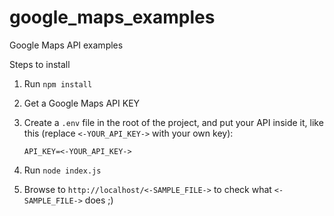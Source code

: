 # google_maps_examples
Google Maps API examples

Steps to install

1. Run `npm install`

2. Get a Google Maps API KEY

3. Create a `.env` file in the root of the project, and put your API inside it, like this (replace `<-YOUR_API_KEY->` with your own key):

    `API_KEY=<-YOUR_API_KEY->`

4. Run `node index.js`

5. Browse to `http://localhost/<-SAMPLE_FILE->` to check what `<-SAMPLE_FILE->` does ;)
